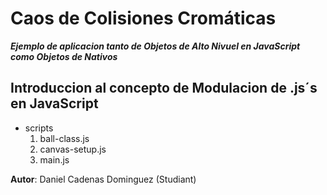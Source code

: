 # Caos de Colisiones Cromáticas

***Ejemplo de aplicacion tanto de Objetos de Alto Nivuel en JavaScript como Objetos de Nativos***

## Introduccion al concepto de Modulacion de .js´s en JavaScript

* scripts 
    1. ball-class.js
    2. canvas-setup.js
    3. main.js

**Autor**: Daniel Cadenas Dominguez (Studiant) 